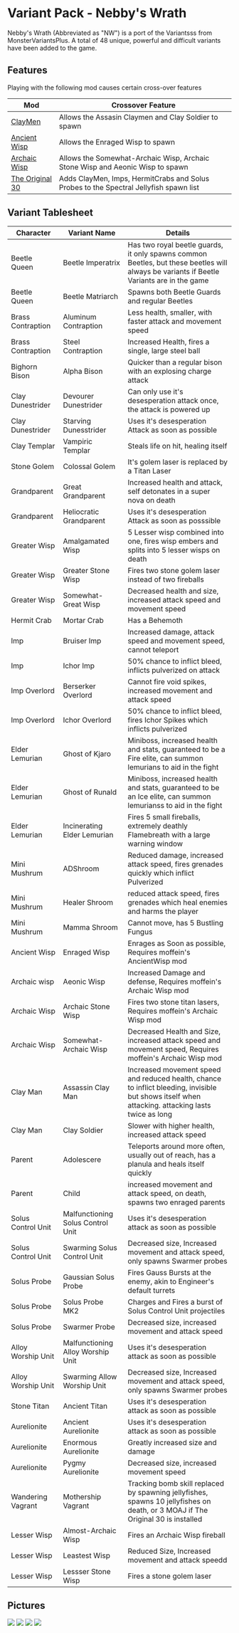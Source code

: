 # Variant Pack - Nebby's Wrath

Nebby's Wrath (Abbreviated as "NW") is a port of the Variantsss from MonsterVariantsPlus. A total of 48 unique, powerful and difficult variants have been added to the game.

## Features

Playing with the following mod causes certain cross-over features

| Mod | Crossover Feature |
|--|--|
| [ClayMen](https://thunderstore.io/package/Moffein/Clay_Men/) | Allows the Assasin Claymen and Clay Soldier to spawn |
| [Ancient Wisp](https://thunderstore.io/package/Moffein/Ancient_Wisp/) | Allows the Enraged Wisp to spawn |
| [Archaic Wisp](https://thunderstore.io/package/Moffein/Archaic_Wisp/) | Allows the Somewhat-Archaic Wisp, Archaic Stone Wisp and Aeonic Wisp to spawn |
| [The Original 30](https://thunderstore.io/package/Nebby/VariantPack_TheOriginal30/) | Adds ClayMen, Imps, HermitCrabs and Solus Probes to the Spectral Jellyfish spawn list |

## Variant Tablesheet

| Character | Variant Name | Details |
|--|--|--|
| Beetle Queen | Beetle Imperatrix | Has two royal beetle guards, it only spawns common Beetles, but these beetles will always be variants if Beetle Variants are in the game |
| Beetle Queen | Beetle Matriarch | Spawns both Beetle Guards and regular Beetles |
| Brass Contraption | Aluminum Contraption | Less health, smaller, with faster attack and movement speed |
| Brass Contraption | Steel Contraption | Increased Health, fires a single, large steel ball |
| Bighorn Bison | Alpha Bison | Quicker than a regular bison with an explosing charge attack |
| Clay Dunestrider | Devourer Dunestrider | Can only use it's desesperation attack once, the attack is powered up |
| Clay Dunestrider | Starving Dunesstrider | Uses it's desesperation Attack as soon as possible |
| Clay Templar | Vampiric Templar | Steals life on hit, healing itself |
| Stone Golem | Colossal Golem | It's golem laser is replaced by a Titan Laser |
| Grandparent | Great Grandparent | Increased health and attack, self detonates in a super nova on death |
| Grandparent | Heliocratic Grandparent | Uses it's desesperation Attack as soon as posssible |
| Greater Wisp | Amalgamated Wisp | 5 Lesser wisp combined into one, fires wisp embers and splits into 5 lesser wisps on death |
| Greater Wisp | Greater Stone Wisp | Fires two stone golem laser instead of two fireballs |
| Greater Wisp | Somewhat-Great Wisp | Decreased health and size, increased attack speed and movement speed |
| Hermit Crab | Mortar Crab | Has a Behemoth |
| Imp | Bruiser Imp | Increased damage, attack speed and movement speed, cannot teleport |
| Imp | Ichor Imp | 50% chance to inflict bleed, inflicts pulverized on attack |
| Imp Overlord | Berserker Overlord | Cannot fire void spikes, increased movement and attack speed |
| Imp Overlord | Ichor Overlord | 50% chance to inflict bleed, fires Ichor Spikes which inflicts pulverized |
| Elder Lemurian | Ghost of Kjaro | Miniboss, increased health and stats, guaranteed to be a Fire elite, can summon lemurians to aid in the fight |
| Elder Lemurian | Ghost of Runald | Miniboss, increased health and stats, guaranteed to be an Ice elite, can summon lemurianss to aid in the fight |
| Elder Lemurian | Incinerating Elder Lemurian | Fires 5 small fireballs, extremely deathly Flamebreath with a large warning window |
| Mini Mushrum | ADShroom | Reduced damage, increased attack speed, fires grenades quickly which inflict Pulverized |
| Mini Mushrum | Healer Shroom | reduced attack speed, fires grenades which heal enemies and harms the player |
| Mini Mushrum | Mamma Shroom | Cannot move, has 5 Bustling Fungus |
| Ancient Wisp | Enraged Wisp | Enrages as Soon as possible, Requires moffein's AncientWisp mod |
| Archaic wisp | Aeonic Wisp | Increased Damage and defense, Requires moffein's Archaic Wisp mod |
| Archaic Wisp | Archaic Stone Wisp | Fires two stone titan lasers, Requires moffein's Archaic Wisp mod |
| Archaic Wisp | Somewhat-Archaic Wisp | Decreased Health and Size, increased attack speed and movement speed, Requires moffein's Archaic Wisp mod |
| Clay Man | Assassin Clay Man | Increased movement speed and reduced health, chance to inflict bleeding, invisible but shows itself when attacking. attacking lasts twice as long |
| Clay Man | Clay Soldier | Slower with higher health, increased attack speed |
| Parent | Adolescere | Teleports around more often, usually out of reach, has a planula and heals itself quickly |
| Parent | Child | increased movement and attack speed, on death, spawns two enraged parents |
| Solus Control Unit | Malfunctioning Solus Control Unit | Uses it's desesperation attack as soon as possible |
| Solus Control Unit | Swarming Solus Control Unit | Decreased size, Increased movement and attack speed, only spawns Swarmer probes |
| Solus Probe | Gaussian Solus Probe | Fires Gauss Bursts at the enemy, akin to Engineer's default turrets |
| Solus Probe | Solus Probe MK2 | Charges and Fires a burst of Solus Control Unit projectiles |
| Solus Probe | Swarmer Probe | Decreased size, increased movement and attack speed |
| Alloy Worship Unit | Malfunctioning Alloy Worship Unit | Uses it's desesperation attack as soon as possible |
| Alloy Worship Unit | Swarming Allow Worship Unit | Decreased size, Increased movement and attack speed, only spawns Swarmer probes |
| Stone Titan | Ancient Titan | Uses it's desesperation attack as soon as possible |
| Aurelionite | Ancient Aurelionite | Uses it's desesperation attack as soon as possible |
| Aurelionite | Enormous Aurelionite | Greatly increased size and damage |
| Aurelionite | Pygmy Aurelionite | Decreased size, increased movement speed |
| Wandering Vagrant | Mothership Vagrant | Tracking bomb skill replaced by spawning jellyfishes, spawns 10 jellyfishes on death, or 3 MOAJ if The Original 30 is installed |
| Lesser Wisp | Almost-Archaic Wisp | Fires an Archaic Wisp fireball |
| Lesser Wisp | Leastest Wisp | Reduced Size, Increased movement and attack speedd |
| Lesser Wisp | Lessser Stone Wisp | Fires a stone golem laser |

## Pictures

![](https://media.discordapp.net/attachments/850538397647110145/882679033417048134/unknown.png?width=1203&height=676)
![](https://cdn.discordapp.com/attachments/850538397647110145/882682671787028551/unknown.png)
![](https://cdn.discordapp.com/attachments/850538397647110145/882684186819973170/unknown.png)
![](https://cdn.discordapp.com/attachments/850538397647110145/882685493257596988/unknown.png)